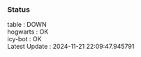 ### Status


table : DOWN  
hogwarts : OK  
icy-bot : OK  
Latest Update : 2024-11-21 22:09:47.945791
